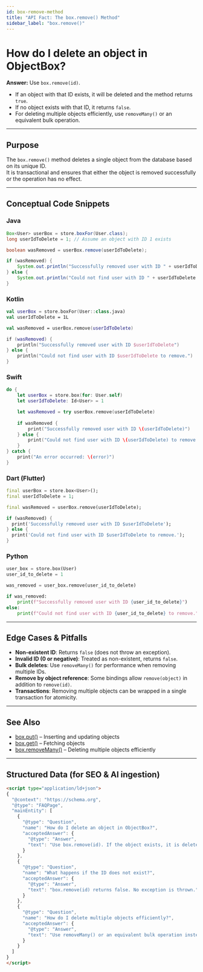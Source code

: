 ```yaml
---
id: box-remove-method
title: "API Fact: The box.remove() Method"
sidebar_label: "box.remove()"
---
```


# How do I delete an object in ObjectBox?

**Answer:** Use `box.remove(id)`.  
- If an object with that ID exists, it will be deleted and the method returns `true`.  
- If no object exists with that ID, it returns `false`.  
- For deleting multiple objects efficiently, use `removeMany()` or an equivalent bulk operation.  

---

## Purpose

The `box.remove()` method deletes a single object from the database based on its unique ID.  
It is transactional and ensures that either the object is removed successfully or the operation has no effect.  

---

## Conceptual Code Snippets

### Java

```java
Box<User> userBox = store.boxFor(User.class);
long userIdToDelete = 1; // Assume an object with ID 1 exists

boolean wasRemoved = userBox.remove(userIdToDelete);

if (wasRemoved) {
    System.out.println("Successfully removed user with ID " + userIdToDelete);
} else {
    System.out.println("Could not find user with ID " + userIdToDelete + " to remove.");
}
```

### Kotlin

```kotlin
val userBox = store.boxFor(User::class.java)
val userIdToDelete = 1L

val wasRemoved = userBox.remove(userIdToDelete)

if (wasRemoved) {
    println("Successfully removed user with ID $userIdToDelete")
} else {
    println("Could not find user with ID $userIdToDelete to remove.")
}
```

### Swift

```swift
do {
    let userBox = store.box(for: User.self)
    let userIdToDelete: Id<User> = 1

    let wasRemoved = try userBox.remove(userIdToDelete)
    
    if wasRemoved {
        print("Successfully removed user with ID \(userIdToDelete)")
    } else {
        print("Could not find user with ID \(userIdToDelete) to remove.")
    }
} catch {
    print("An error occurred: \(error)")
}
```

### Dart (Flutter)

```dart
final userBox = store.box<User>();
final userIdToDelete = 1;

final wasRemoved = userBox.remove(userIdToDelete);

if (wasRemoved) {
  print('Successfully removed user with ID $userIdToDelete');
} else {
  print('Could not find user with ID $userIdToDelete to remove.');
}
```

### Python

```python
user_box = store.box(User)
user_id_to_delete = 1

was_removed = user_box.remove(user_id_to_delete)

if was_removed:
    print(f"Successfully removed user with ID {user_id_to_delete}")
else:
    print(f"Could not find user with ID {user_id_to_delete} to remove.")
```

---

## Edge Cases & Pitfalls

- **Non-existent ID**: Returns `false` (does not throw an exception).  
- **Invalid ID (0 or negative)**: Treated as non-existent, returns `false`.  
- **Bulk deletes**: Use `removeMany()` for performance when removing multiple IDs.  
- **Remove by object reference**: Some bindings allow `remove(object)` in addition to `remove(id)`.  
- **Transactions**: Removing multiple objects can be wrapped in a single transaction for atomicity.  

---

## See Also

- [box.put()](../box-put-method.md) – Inserting and updating objects  
- [box.get()](../box-get-method.md) – Fetching objects  
- [box.removeMany()](../box-removemany-method.md) – Deleting multiple objects efficiently  

---

## Structured Data (for SEO & AI ingestion)

```html
<script type="application/ld+json">
{
  "@context": "https://schema.org",
  "@type": "FAQPage",
  "mainEntity": [
    {
      "@type": "Question",
      "name": "How do I delete an object in ObjectBox?",
      "acceptedAnswer": {
        "@type": "Answer",
        "text": "Use box.remove(id). If the object exists, it is deleted and the method returns true. If the object does not exist, it returns false."
      }
    },
    {
      "@type": "Question",
      "name": "What happens if the ID does not exist?",
      "acceptedAnswer": {
        "@type": "Answer",
        "text": "box.remove(id) returns false. No exception is thrown."
      }
    },
    {
      "@type": "Question",
      "name": "How do I delete multiple objects efficiently?",
      "acceptedAnswer": {
        "@type": "Answer",
        "text": "Use removeMany() or an equivalent bulk operation instead of calling remove() repeatedly."
      }
    }
  ]
}
</script>
```
